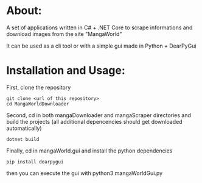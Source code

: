 # About:
A set of applications written in C# + .NET Core to scrape informations and download images from the site "MangaWorld"

It can be used as a cli tool or with a simple gui made in Python + DearPyGui

# Installation and Usage:

First, clone the repository
```
git clone <url of this repository>
cd MangaWorldDownloader
```

Second, cd in both mangaDownloader and mangaScraper directories and build the projects (all additional depencencies should get downloaded automatically)
```
dotnet build
```

Finally, cd in mangaWorld.gui and install the python dependencies
```
pip install dearpygui
```

then you can execute the gui with python3 mangaWorldGui.py
